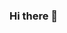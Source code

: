 ### Hi there 👋

<!--
**dugabrielle/dugabrielle** is a ✨ _special_ ✨ repository because its `README.md` (this file) appears on your GitHub profile.

Here are some ideas to get you started:

- 🌱 Estudando JavaScript
- 😄 Pronouns: ela/dela
-->
